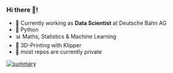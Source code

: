 ### Hi there 👋!

- 🔭 Currently working as **Data Scientist** at Deutsche Bahn AG
- :snake: Python
- :bar_chart: Maths, Statistics & Machine Learning
- :triangular_ruler: 3D-Printing with Klipper
- :no_pedestrians: most repos are currently private 


[![summary](https://cr-skills-chart-widget.azurewebsites.net/api/api?username=yannickaaron)](https://profile.codersrank.io/user/yannickaaron)
